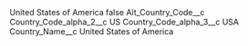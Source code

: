 <?xml version="1.0" encoding="UTF-8"?>
<CustomMetadata xmlns="http://soap.sforce.com/2006/04/metadata" xmlns:xsi="http://www.w3.org/2001/XMLSchema-instance" xmlns:xsd="http://www.w3.org/2001/XMLSchema">
    <label>United States of America</label>
    <protected>false</protected>
    <values>
        <field>Alt_Country_Code__c</field>
        <value xsi:nil="true"/>
    </values>
    <values>
        <field>Country_Code_alpha_2__c</field>
        <value xsi:type="xsd:string">US</value>
    </values>
    <values>
        <field>Country_Code_alpha_3__c</field>
        <value xsi:type="xsd:string">USA</value>
    </values>
    <values>
        <field>Country_Name__c</field>
        <value xsi:type="xsd:string">United States of America</value>
    </values>
</CustomMetadata>
